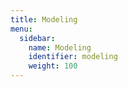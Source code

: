 ```yaml
---
title: Modeling
menu:
  sidebar:
    name: Modeling
    identifier: modeling
    weight: 100
---
```



